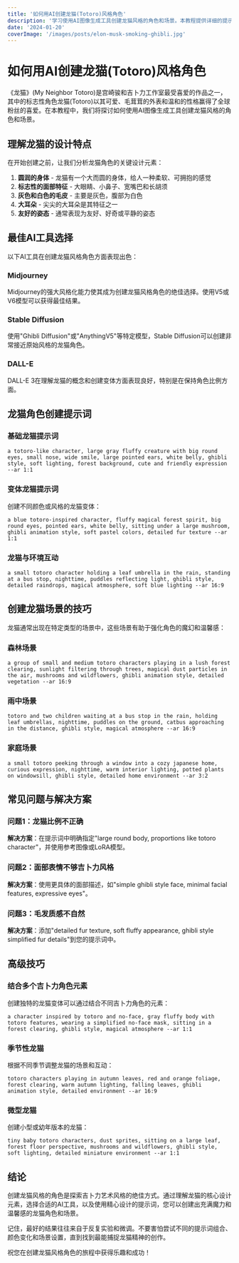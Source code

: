 ```yaml
---
title: '如何用AI创建龙猫(Totoro)风格角色'
description: '学习使用AI图像生成工具创建龙猫风格的角色和场景。本教程提供详细的提示词和技巧，帮助您创建可爱的吉卜力风格生物。'
date: '2024-01-20'
coverImage: '/images/posts/elon-musk-smoking-ghibli.jpg'
---
```


# 如何用AI创建龙猫(Totoro)风格角色

《龙猫》(My Neighbor Totoro)是宫崎骏和吉卜力工作室最受喜爱的作品之一，其中的标志性角色龙猫(Totoro)以其可爱、毛茸茸的外表和温和的性格赢得了全球粉丝的喜爱。在本教程中，我们将探讨如何使用AI图像生成工具创建龙猫风格的角色和场景。

## 理解龙猫的设计特点

在开始创建之前，让我们分析龙猫角色的关键设计元素：

1. **圆润的身体** - 龙猫有一个大而圆的身体，给人一种柔软、可拥抱的感觉
2. **标志性的面部特征** - 大眼睛、小鼻子、宽嘴巴和长胡须
3. **灰色和白色的毛皮** - 主要是灰色，腹部为白色
4. **大耳朵** - 尖尖的大耳朵是其特征之一
5. **友好的姿态** - 通常表现为友好、好奇或平静的姿态

## 最佳AI工具选择

以下AI工具在创建龙猫风格角色方面表现出色：

### Midjourney

Midjourney的强大风格化能力使其成为创建龙猫风格角色的绝佳选择。使用V5或V6模型可以获得最佳结果。

### Stable Diffusion

使用"Ghibli Diffusion"或"AnythingV5"等特定模型，Stable Diffusion可以创建非常接近原始风格的龙猫角色。

### DALL-E

DALL-E 3在理解龙猫的概念和创建变体方面表现良好，特别是在保持角色比例方面。

## 龙猫角色创建提示词

### 基础龙猫提示词

```
a totoro-like character, large gray fluffy creature with big round eyes, small nose, wide smile, large pointed ears, white belly, ghibli style, soft lighting, forest background, cute and friendly expression --ar 1:1
```

### 变体龙猫提示词

创建不同颜色或风格的龙猫变体：

```
a blue totoro-inspired character, fluffy magical forest spirit, big round eyes, pointed ears, white belly, sitting under a large mushroom, ghibli animation style, soft pastel colors, detailed fur texture --ar 1:1
```

### 龙猫与环境互动

```
a small totoro character holding a leaf umbrella in the rain, standing at a bus stop, nighttime, puddles reflecting light, ghibli style, detailed raindrops, magical atmosphere, soft blue lighting --ar 16:9
```

## 创建龙猫场景的技巧

龙猫通常出现在特定类型的场景中，这些场景有助于强化角色的魔幻和温馨感：

### 森林场景

```
a group of small and medium totoro characters playing in a lush forest clearing, sunlight filtering through trees, magical dust particles in the air, mushrooms and wildflowers, ghibli animation style, detailed vegetation --ar 16:9
```

### 雨中场景

```
totoro and two children waiting at a bus stop in the rain, holding leaf umbrellas, nighttime, puddles on the ground, catbus approaching in the distance, ghibli style, magical atmosphere --ar 16:9
```

### 家庭场景

```
a small totoro peeking through a window into a cozy japanese home, curious expression, nighttime, warm interior lighting, potted plants on windowsill, ghibli style, detailed home environment --ar 3:2
```

## 常见问题与解决方案

### 问题1：龙猫比例不正确

**解决方案**：在提示词中明确指定"large round body, proportions like totoro character"，并使用参考图像或LoRA模型。

### 问题2：面部表情不够吉卜力风格

**解决方案**：使用更具体的面部描述，如"simple ghibli style face, minimal facial features, expressive eyes"。

### 问题3：毛发质感不自然

**解决方案**：添加"detailed fur texture, soft fluffy appearance, ghibli style simplified fur details"到您的提示词中。

## 高级技巧

### 结合多个吉卜力角色元素

创建独特的龙猫变体可以通过结合不同吉卜力角色的元素：

```
a character inspired by totoro and no-face, gray fluffy body with totoro features, wearing a simplified no-face mask, sitting in a forest clearing, ghibli style, magical atmosphere --ar 1:1
```

### 季节性龙猫

根据不同季节调整龙猫的场景和互动：

```
totoro characters playing in autumn leaves, red and orange foliage, forest clearing, warm autumn lighting, falling leaves, ghibli animation style, detailed environment --ar 16:9
```

### 微型龙猫

创建小型或幼年版本的龙猫：

```
tiny baby totoro characters, dust sprites, sitting on a large leaf, forest floor perspective, mushrooms and wildflowers, ghibli style, soft lighting, detailed miniature environment --ar 1:1
```

## 结论

创建龙猫风格的角色是探索吉卜力艺术风格的绝佳方式。通过理解龙猫的核心设计元素，选择合适的AI工具，以及使用精心设计的提示词，您可以创建出充满魔力和温馨感的龙猫角色和场景。

记住，最好的结果往往来自于反复实验和微调。不要害怕尝试不同的提示词组合、颜色变化和场景设置，直到找到最能捕捉龙猫精神的创作。

祝您在创建龙猫风格角色的旅程中获得乐趣和成功！
